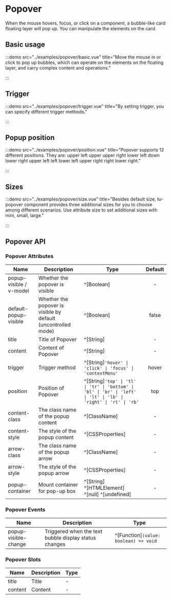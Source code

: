 # Popover

When the mouse hovers, focus, or click on a component, a bubble-like card floating layer will pop up. You can manipulate the elements on the card.

## Basic usage

:::demo src="../examples/popover/basic.vue" title="Move the mouse in or click to pop up bubbles, which can operate on the elements on the floating layer, and carry complex content and operations."

:::

## Trigger

:::demo src="../examples/popover/trigger.vue" title="By setting trigger, you can specify different trigger methods."

:::

## Popup position

:::demo src="../examples/popover/position.vue" title="Popover supports 12 different positions. They are: upper left upper upper right lower left down lower right upper left left lower left upper right right lower right."

:::

## Sizes

:::demo src="../examples/popover/size.vue" title="Besides default size, tu-popover component provides three additional sizes for you to choose among different scenarios. Use attribute size to set additional sizes with mini, small, large."

:::

## Popover API

### Popover Attributes

| Name | Description | Type | Default |
| ------ | ---- | ---- | :-----: |
| popup-visible / v-model | Whether the popover is visible | ^[Boolean]  | - |
| default-popup-visible | Whether the popover is visible by default (uncontrolled mode) | ^[Boolean]  | false |
| title | Title of Popover | ^[String] | - |
| content | Content of Popover | ^[String] | - |
| trigger | Trigger method | ^[String]`'hover' \| 'click' \| 'focus' \| 'contextMenu'`| hover |
| position | Position of Popover | ^[String]`'top' \| 'tl' \| 'tr' \| 'bottom' \| 'bl' \| 'br' \| 'left' \| 'lt' \| 'lb' \| 'right' \| 'rt' \| 'rb'` | top |
| content-class | The class name of the popup content | ^[ClassName] | - |
| content-style | The style of the popup content | ^[CSSProperties] | - |
| arrow-class | The class name of the popup arrow | ^[ClassName] | - |
| arrow-style | The style of the popup arrow | ^[CSSProperties] | - |
| popup-container | Mount container for pop-up box | ^[String] ^[HTMLElement] ^[null] ^[undefined] | - |

### Popover Events

| Name | Description | Type |
| ------ | ---- | ---- |
| popup-visible-change | Triggered when the text bubble display status changes | ^[Function]`(value: boolean) => void` |

### Popover Slots

| Name | Description | Type |
| ------ | ---- | ---- |
| title | Title | - |
| content | Content | - |
